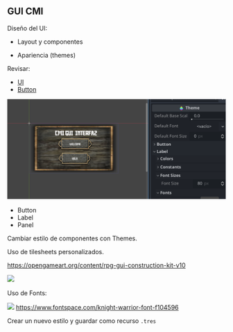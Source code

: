 ## GUI CMI 

Diseño del UI: 

- Layout y componentes

- Apariencia (themes)

Revisar: 
* [UI](https://github.com/mgea/godot/wiki/UI)
* [Button](https://github.com/mgea/godot/wiki/Button)

![](GUI_CMI.png)

* Button
* Label
* Panel





Cambiar estilo de componentes con Themes. 

Uso de tilesheets personalizados. 

https://opengameart.org/content/rpg-gui-construction-kit-v10

![](https://opengameart.org/sites/default/files/styles/medium/public/preview_6.jpg) 

Uso de Fonts: 

![](https://see.fontimg.com/api/rf5/w16n8/NzZlMTAyNDg0YzM5NGVhMjk4ZTEyMTBiNTU1YTRmZjQub3Rm/S05JR0hUIFdBUlJJT1I/knight-warrior.png?r=fs&h=130&w=2000&fg=000000&bg=FFFFFF&tb=1&s=65) 
https://www.fontspace.com/knight-warrior-font-f104596


Crear un nuevo estilo y guardar como recurso ``.tres``


